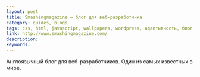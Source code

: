 ```yaml
---
layout: post
title: Smashingmagazine — блог для веб-разработчика
category: guides, blogs
tags: css, html, javascript, wallpapers, wordpress, адаптивность, блог, вдохновение, мобильное, паттерны, техника, типографика, юзабилити
link: http://www.smashingmagazine.com/
description:
keywords:
---
```


<p>Англоязычный блог для веб-разработчиков. Один из самых известных в мире.</p>
